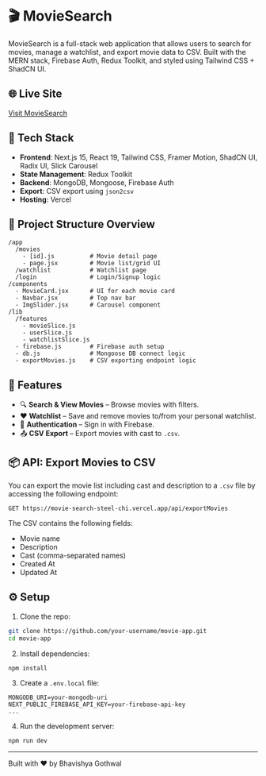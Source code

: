 # 🎬 MovieSearch

MovieSearch is a full-stack web application that allows users to search for movies, manage a watchlist, and export movie data to CSV. Built with the MERN stack, Firebase Auth, Redux Toolkit, and styled using Tailwind CSS + ShadCN UI.

## 🌐 Live Site
[Visit MovieSearch](https://movie-search-steel-chi.vercel.app)

## 🧰 Tech Stack

- **Frontend**: Next.js 15, React 19, Tailwind CSS, Framer Motion, ShadCN UI, Radix UI, Slick Carousel
- **State Management**: Redux Toolkit
- **Backend**: MongoDB, Mongoose, Firebase Auth
- **Export**: CSV export using `json2csv`
- **Hosting**: Vercel

## 📁 Project Structure Overview

```
/app
  /movies
    - [id].js          # Movie detail page
    - page.jsx         # Movie list/grid UI
  /watchlist           # Watchlist page
  /login               # Login/Signup logic
/components
  - MovieCard.jsx      # UI for each movie card
  - Navbar.jsx         # Top nav bar
  - ImgSlider.jsx      # Carousel component
/lib
  /features
    - movieSlice.js
    - userSlice.js
    - watchlistSlice.js
  - firebase.js        # Firebase auth setup
  - db.js              # Mongoose DB connect logic
  - exportMovies.js    # CSV exporting endpoint logic
```

## 🚀 Features

- 🔍 **Search & View Movies** – Browse movies with filters.
- ❤️ **Watchlist** – Save and remove movies to/from your personal watchlist.
- 👤 **Authentication** – Sign in with Firebase.
- 📤 **CSV Export** – Export movies with cast to `.csv`.

## 📦 API: Export Movies to CSV

You can export the movie list including cast and description to a `.csv` file by accessing the following endpoint:

```
GET https://movie-search-steel-chi.vercel.app/api/exportMovies
```

The CSV contains the following fields:
- Movie name
- Description
- Cast (comma-separated names)
- Created At
- Updated At

## ⚙️ Setup

1. Clone the repo:
```bash
git clone https://github.com/your-username/movie-app.git
cd movie-app
```

2. Install dependencies:
```bash
npm install
```

3. Create a `.env.local` file:
```env
MONGODB_URI=your-mongodb-uri
NEXT_PUBLIC_FIREBASE_API_KEY=your-firebase-api-key
...
```

4. Run the development server:
```bash
npm run dev
```

---

Built with ❤️ by Bhavishya Gothwal